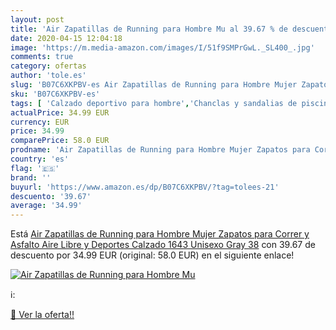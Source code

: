```yaml
---
layout: post
title: 'Air Zapatillas de Running para Hombre Mu al 39.67 % de descuento'
date: 2020-04-15 12:04:18
image: 'https://m.media-amazon.com/images/I/51f9SMPrGwL._SL400_.jpg'
comments: true
category: ofertas
author: 'tole.es'
slug: 'B07C6XKPBV-es Air Zapatillas de Running para Hombre Mujer Zapatos para...'
sku: 'B07C6XKPBV-es'
tags: [ 'Calzado deportivo para hombre','Chanclas y sandalias de piscina para hombre','Sandalias de vestir para hombre','Zapatillas y calzado deportivo para hombre','Zapatos','Zapatos para hombre','Zapatos y complementos','zapatos', ]
actualPrice: 34.99 EUR
currency: EUR
price: 34.99
comparePrice: 58.0 EUR
prodname: 'Air Zapatillas de Running para Hombre Mujer Zapatos para Correr y Asfalto Aire Libre y Deportes Calzado 1643 Unisexo Gray 38'
country: 'es'
flag: '🇪🇸'
brand: ''
buyurl: 'https://www.amazon.es/dp/B07C6XKPBV/?tag=tolees-21'
descuento: '39.67'
average: '34.99'
---
```


Está [Air Zapatillas de Running para Hombre Mujer Zapatos para Correr y Asfalto Aire Libre y Deportes Calzado 1643 Unisexo Gray 38](https://www.amazon.es/dp/B07C6XKPBV/?tag=tolees-21) con 39.67 de descuento por 34.99 EUR (original: 58.0 EUR) en el siguiente enlace!

[![Air Zapatillas de Running para Hombre Mu](https://m.media-amazon.com/images/I/51f9SMPrGwL._SL400_.jpg)](https://www.amazon.es/dp/B07C6XKPBV/?tag=tolees-21)

ℹ️:


[🛒 Ver la oferta!!](https://www.amazon.es/dp/B07C6XKPBV/?tag=tolees-21)
